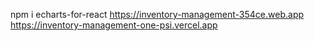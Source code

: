 npm i echarts-for-react
https://inventory-management-354ce.web.app
https://inventory-management-one-psi.vercel.app